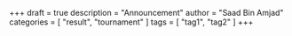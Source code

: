 +++
draft = true
description = "Announcement"
author = "Saad Bin Amjad"
categories = [ "result", "tournament" ]
tags = [ "tag1", "tag2" ]
+++
